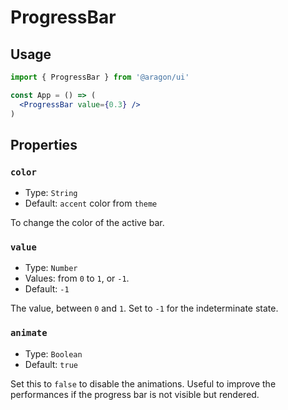 # ProgressBar

## Usage

```jsx
import { ProgressBar } from '@aragon/ui'

const App = () => (
  <ProgressBar value={0.3} />
)
```

## Properties

### `color`

- Type: `String`
- Default: `accent` color from `theme`

To change the color of the active bar.

### `value`

- Type: `Number`
- Values: from `0` to `1`, or `-1`.
- Default: `-1`

The value, between `0` and `1`. Set to `-1` for the indeterminate state.

### `animate`

- Type: `Boolean`
- Default: `true`

Set this to `false` to disable the animations. Useful to improve the
performances if the progress bar is not visible but rendered.
